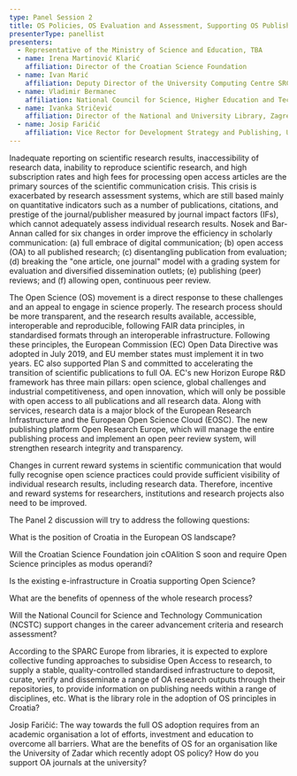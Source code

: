```yaml
---
type: Panel Session 2
title: OS Policies, OS Evaluation and Assessment, Supporting OS Publishing
presenterType: panellist
presenters:
  - Representative of the Ministry of Science and Education, TBA
  - name: Irena Martinović Klarić
    affiliation: Director of the Croatian Science Foundation
  - name: Ivan Marić
    affiliation: Deputy Director of the University Computing Centre SRCE
  - name: Vladimir Bermanec
    affiliation: National Council for Science, Higher Education and Technological Development
  - name: Ivanka Stričević
    affiliation: Director of the National and University Library, Zagreb
  - name: Josip Faričić
    affiliation: Vice Rector for Development Strategy and Publishing, University of Zadar
---
```


Inadequate reporting on scientific research results, inaccessibility of research data, inability to reproduce scientific research, and high subscription rates and high fees for processing open access articles are the primary sources of the scientific communication crisis. This crisis is exacerbated by research assessment systems, which are still based mainly on quantitative indicators such as a number of publications, citations, and prestige of the journal/publisher measured by journal impact factors (IFs), which cannot adequately assess individual research results. Nosek and Bar-Annan called for six changes in order improve the efficiency in scholarly communication: (a) full embrace of digital communication; (b) open access (OA) to all published research; (c) disentangling publication from evaluation; (d) breaking the "one article, one journal" model with a grading system for evaluation and diversified dissemination outlets; (e) publishing (peer) reviews; and (f) allowing open, continuous peer review.

The Open Science (OS) movement is a direct response to these challenges and an appeal to engage in science properly. The research process should be more transparent, and the research results available, accessible, interoperable and reproducible, following FAIR data principles, in standardised formats through an interoperable infrastructure. Following these principles, the European Commission (EC) Open Data Directive was adopted in July 2019, and EU member states must implement it in two years. EC also supported Plan S and committed to accelerating the transition of scientific publications to full OA. EC's new Horizon Europe R&D framework has three main pillars: open science, global challenges and industrial competitiveness, and open innovation, which will only be possible with open access to all publications and all research data. Along with services, research data is a major block of the European Research Infrastructure and the European Open Science Cloud (EOSC). The new publishing platform Open Research Europe, which will manage the entire publishing process and implement an open peer review system, will strengthen research integrity and transparency.

Changes in current reward systems in scientific communication that would fully recognise open science practices could provide sufficient visibility of individual research results, including research data. Therefore, incentive and reward systems for researchers, institutions and research projects also need to be improved.

The Panel 2 discussion will try to address the following questions:

What is the position of Croatia in the European OS landscape?

Will the Croatian Science Foundation join cOAlition S soon and require Open Science principles as modus operandi?

Is the existing e-infrastructure in Croatia supporting Open Science?

What are the benefits of openness of the whole research process?

Will the National Council for Science and Technology Communication (NCSTC) support changes in the career advancement criteria and research assessment?

According to the SPARC Europe from libraries, it is expected to explore collective funding approaches to subsidise Open Access to research, to supply a stable, quality-controlled standardised infrastructure to deposit, curate, verify and disseminate a range of OA research outputs through their repositories, to provide information on publishing needs within a range of disciplines, etc. What is the library role in the adoption of OS principles in Croatia?

Josip Faričić: The way towards the full OS adoption requires from an academic organisation a lot of efforts, investment and education to overcome all barriers. What are the benefits of OS for an organisation like the University of Zadar which recently adopt OS policy? How do you support OA journals at the university?
